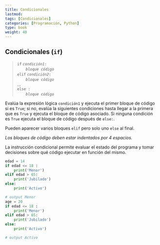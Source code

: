 ```yaml
---
title: Condicionales
lastmod: 
tags: [Condicionales]
categories: [Programación, Python]
type: book
weight: 40
---
```


## Condicionales (`if`)

> `if` _`condición1`_`:`  
&ensp;&ensp;&ensp;&ensp;_`bloque código`_  
`elif` _`condición2`_`:`  
&ensp;&ensp;&ensp;&ensp;_`bloque código`_  
...  
`else :`  
&ensp;&ensp;&ensp;&ensp;_`bloque código`_


Evalúa la expresión lógica `condición1` y ejecuta el primer bloque de código si es `True`; si no, evalúa la siguientes condiciones hasta llegar a la primera que es `True` y ejecuta el bloque de código asociado. Si ninguna condición es `True` ejecuta el bloque de código después de `else:`.

Pueden aparecer varios bloques `elif` pero solo uno `else` al final.

<i class="fa fa-exclamation-triangle" style="color:red;"></i> _Los bloques de código deben estar indentados por 4 espacios._

La instrucción condicional permite evaluar el estado del programa y tomar decisiones sobre qué código ejecutar en función del mismo.

```python linenums="1"
edad = 14
if edad <= 18 : 
    print('Menor')
elif edad > 65:
    print('Jubilado')
else:
    print('Activo')

# output Menor
age = 20
if edad <= 18 : 
    print('Menor')
elif edad > 65:
    print('Jubilado')
else:
    print('Activo')

# output Activo
```